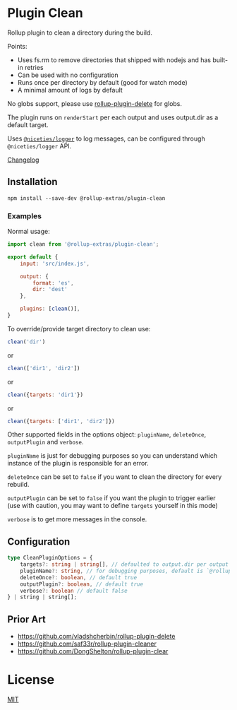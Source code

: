 # Plugin Clean

Rollup plugin to clean a directory during the build.

Points:

- Uses fs.rm to remove directories that shipped with nodejs and has built-in retries
- Can be used with no configuration
- Runs once per directory by default (good for watch mode)
- A minimal amount of logs by default

No globs support, please use [rollup-plugin-delete](https://github.com/vladshcherbin/rollup-plugin-delete) for globs.

The plugin runs on `renderStart` per each output and uses output.dir as a default target.

Uses [`@niceties/logger`](https://github.com/kshutkin/niceties/blob/main/logger/README.md) to log messages, can be configured through `@niceties/logger` API.

[Changelog](./CHANGELOG.md)

## Installation

```
npm install --save-dev @rollup-extras/plugin-clean
```

### Examples

Normal usage:

```javascript
import clean from '@rollup-extras/plugin-clean';

export default {
	input: 'src/index.js',

    output: {
        format: 'es',
        dir: 'dest'
    },

	plugins: [clean()],
}
```

To override/provide target directory to clean use:

```javascript
clean('dir')
```
or

```javascript
clean(['dir1', 'dir2'])
```
or

```javascript
clean({targets: 'dir1'})
```

or

```javascript
clean({targets: ['dir1', 'dir2']})
```

Other supported fields in the options object: `pluginName`, `deleteOnce`, `outputPlugin` and `verbose`.

`pluginName` is just for debugging purposes so you can understand which instance of the plugin is responsible for an error.

`deleteOnce` can be set to `false` if you want to clean the directory for every rebuild.

`outputPlugin` can be set to `false` if you want the plugin to trigger earlier (use with caution, you may want to define `targets` yourself in this mode)

`verbose` is to get more messages in the console.

## Configuration

```typescript
type CleanPluginOptions = {
    targets?: string | string[], // defaulted to output.dir per output
    pluginName?: string, // for debugging purposes, default is `@rollup-extras/plugin-clean`
    deleteOnce?: boolean, // default true
    outputPlugin?: boolean, // default true
    verbose?: boolean // default false
} | string | string[];
```

## Prior Art

- https://github.com/vladshcherbin/rollup-plugin-delete
- https://github.com/saf33r/rollup-plugin-cleaner
- https://github.com/DongShelton/rollup-plugin-clear

# License

[MIT](https://github.com/kshutkin/rollup-extras/blob/main/LICENSE)

